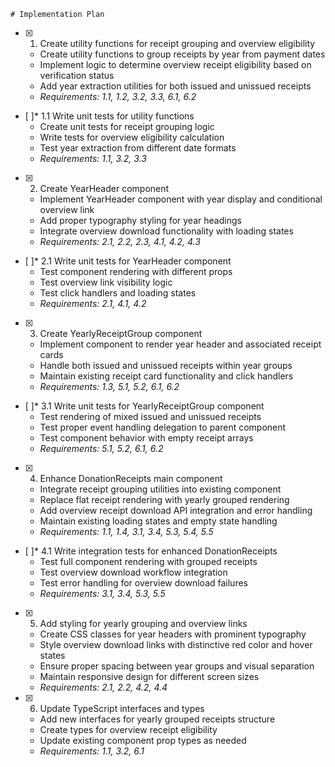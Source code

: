     # Implementation Plan

- [x] 1. Create utility functions for receipt grouping and overview eligibility
  - Create utility functions to group receipts by year from payment dates
  - Implement logic to determine overview receipt eligibility based on verification status
  - Add year extraction utilities for both issued and unissued receipts
  - _Requirements: 1.1, 1.2, 3.2, 3.3, 6.1, 6.2_

- [ ]* 1.1 Write unit tests for utility functions
  - Create unit tests for receipt grouping logic
  - Write tests for overview eligibility calculation
  - Test year extraction from different date formats
  - _Requirements: 1.1, 3.2, 3.3_

- [x] 2. Create YearHeader component
  - Implement YearHeader component with year display and conditional overview link
  - Add proper typography styling for year headings
  - Integrate overview download functionality with loading states
  - _Requirements: 2.1, 2.2, 2.3, 4.1, 4.2, 4.3_

- [ ]* 2.1 Write unit tests for YearHeader component
  - Test component rendering with different props
  - Test overview link visibility logic
  - Test click handlers and loading states
  - _Requirements: 2.1, 4.1, 4.2_

- [x] 3. Create YearlyReceiptGroup component
  - Implement component to render year header and associated receipt cards
  - Handle both issued and unissued receipts within year groups
  - Maintain existing receipt card functionality and click handlers
  - _Requirements: 1.3, 5.1, 5.2, 6.1, 6.2_

- [ ]* 3.1 Write unit tests for YearlyReceiptGroup component
  - Test rendering of mixed issued and unissued receipts
  - Test proper event handling delegation to parent component
  - Test component behavior with empty receipt arrays
  - _Requirements: 5.1, 5.2, 6.1, 6.2_

- [x] 4. Enhance DonationReceipts main component
  - Integrate receipt grouping utilities into existing component
  - Replace flat receipt rendering with yearly grouped rendering
  - Add overview receipt download API integration and error handling
  - Maintain existing loading states and empty state handling
  - _Requirements: 1.1, 1.4, 3.1, 3.4, 5.3, 5.4, 5.5_

- [ ]* 4.1 Write integration tests for enhanced DonationReceipts
  - Test full component rendering with grouped receipts
  - Test overview download workflow integration
  - Test error handling for overview download failures
  - _Requirements: 3.1, 3.4, 5.3, 5.5_

- [x] 5. Add styling for yearly grouping and overview links
  - Create CSS classes for year headers with prominent typography
  - Style overview download links with distinctive red color and hover states
  - Ensure proper spacing between year groups and visual separation
  - Maintain responsive design for different screen sizes
  - _Requirements: 2.1, 2.2, 4.2, 4.4_

- [x] 6. Update TypeScript interfaces and types
  - Add new interfaces for yearly grouped receipts structure
  - Create types for overview receipt eligibility
  - Update existing component prop types as needed
  - _Requirements: 1.1, 3.2, 6.1_